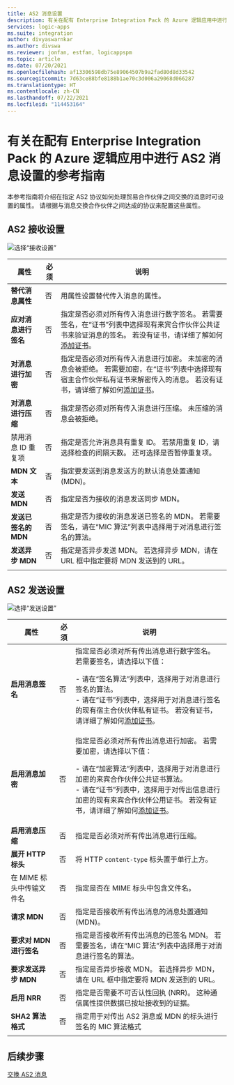 ```yaml
---
title: AS2 消息设置
description: 有关在配有 Enterprise Integration Pack 的 Azure 逻辑应用中进行 AS2 发送和接收设置的参考指南
services: logic-apps
ms.suite: integration
author: divyaswarnkar
ms.author: divswa
ms.reviewer: jonfan, estfan, logicappspm
ms.topic: article
ms.date: 07/20/2021
ms.openlocfilehash: af13306598db75e89064507b9a2fad80d8d33542
ms.sourcegitcommit: 7d63ce88bfe8188b1ae70c3d006a29068d066287
ms.translationtype: HT
ms.contentlocale: zh-CN
ms.lasthandoff: 07/22/2021
ms.locfileid: "114453164"
---
```

# <a name="reference-for-as2-message-settings-in-azure-logic-apps-with-enterprise-integration-pack"></a>有关在配有 Enterprise Integration Pack 的 Azure 逻辑应用中进行 AS2 消息设置的参考指南

本参考指南将介绍在指定 AS2 协议如何处理贸易合作伙伴之间交换的消息时可设置的属性。 请根据与消息交换合作伙伴之间达成的协议来配置这些属性。

<a name="AS2-incoming-messages"></a>

## <a name="as2-receive-settings"></a>AS2 接收设置

![选择“接收设置”](./media/logic-apps-enterprise-integration-as2-message-settings/receive-settings.png)

| 属性 | 必须 | 说明 |
|----------|----------|-------------|
| **替代消息属性** | 否 | 用属性设置替代传入消息的属性。 |
| **应对消息进行签名** | 否 | 指定是否必须对所有传入消息进行数字签名。 若需要签名，在“证书”列表中选择现有来宾合作伙伴公共证书来验证消息的签名。 若没有证书，请详细了解如何[添加证书](../logic-apps/logic-apps-enterprise-integration-certificates.md)。 |
| **对消息进行加密** | 否 | 指定是否必须对所有传入消息进行加密。 未加密的消息会被拒绝。 若需要加密，在“证书”列表中选择现有宿主合作伙伴私有证书来解密传入的消息。 若没有证书，请详细了解如何[添加证书](../logic-apps/logic-apps-enterprise-integration-certificates.md)。 |
| **对消息进行压缩** | 否 | 指定是否必须对所有传入消息进行压缩。 未压缩的消息会被拒绝。 |
| 禁用消息 ID 重复项 | 否 | 指定是否允许消息具有重复 ID。 若禁用重复 ID，请选择检查的间隔天数。 还可选择是否暂停重复项。 |
| **MDN 文本** | 否 | 指定要发送到消息发送方的默认消息处置通知 (MDN)。 |
| **发送 MDN** | 否 | 指定是否为接收的消息发送同步 MDN。  |
| **发送已签名的 MDN** | 否 | 指定是否为接收的消息发送已签名的 MDN。 若需要签名，请在“MIC 算法”列表中选择用于对消息进行签名的算法。 |
| **发送异步 MDN** | 否 | 指定是否异步发送 MDN。 若选择异步 MDN，请在 URL 框中指定要将 MDN 发送到的 URL。 |
||||

<a name="AS2-outgoing-messages"></a>

## <a name="as2-send-settings"></a>AS2 发送设置

![选择“发送设置”](./media/logic-apps-enterprise-integration-as2-message-settings/send-settings.png)

| 属性 | 必须 | 说明 |
|----------|----------|-------------|
| **启用消息签名** | 否 | 指定是否必须对所有传出消息进行数字签名。 若需要签名，请选择以下值： <p>- 请在“签名算法”列表中，选择用于对消息进行签名的算法。 <br>- 请在“证书”列表中，选择用于对消息进行签名的现有宿主合伙伙伴私有证书。 若没有证书，请详细了解如何[添加证书](../logic-apps/logic-apps-enterprise-integration-certificates.md)。 |
| **启用消息加密** | 否 | 指定是否必须对所有传出消息进行加密。 若需要加密，请选择以下值： <p>- 请在“加密算法”列表中，选择用于对消息进行加密的来宾合作伙伴公共证书算法。 <br>- 请在“证书”列表中，选择用于对传出信息进行加密的现有来宾合作伙伴公用证书。 若没有证书，请详细了解如何[添加证书](../logic-apps/logic-apps-enterprise-integration-certificates.md)。 |
| **启用消息压缩** | 否 | 指定是否必须对所有传出消息进行压缩。 |
| **展开 HTTP 标头** | 否 | 将 HTTP `content-type` 标头置于单行上方。 |
| 在 MIME 标头中传输文件名 | 否 | 指定是否在 MIME 标头中包含文件名。 |
| **请求 MDN** | 否 | 指定是否接收所有传出消息的消息处置通知 (MDN)。 |
| **要求对 MDN 进行签名** | 否 | 指定是否接收所有传出消息的已签名 MDN。 若需要签名，请在“MIC 算法”列表中选择用于对消息进行签名的算法。 |
| **要求发送异步 MDN** | 否 | 指定是否异步接收 MDN。 若选择异步 MDN，请在 URL 框中指定要将 MDN 发送到的 URL。 |
| **启用 NRR** | 否 | 指定是否需要不可否认性回执 (NRR)。 这种通信属性提供数据已按址接收到的证据。 |
| **SHA2 算法格式** | 否 | 指定用于对传出 AS2 消息或 MDN 的标头进行签名的 MIC 算法格式 |
||||

## <a name="next-steps"></a>后续步骤

[交换 AS2 消息](../logic-apps/logic-apps-enterprise-integration-as2.md)
